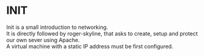 # INIT

Init is a small introduction to networking.  
It is directly followed by roger-skyline, that asks to create, setup and protect our own sever using Apache.  
A virtual machine with a static IP address must be first configured.  

